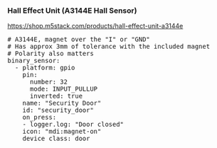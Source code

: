 ### Hall Effect Unit (A3144E Hall Sensor)

https://shop.m5stack.com/products/hall-effect-unit-a3144e

<pre>
# A3144E, magnet over the "I" or "GND"
# Has approx 3mm of tolerance with the included magnet
# Polarity also matters
binary_sensor:
  - platform: gpio
    pin:
      number: 32
      mode: INPUT_PULLUP
      inverted: true
    name: "Security Door"
    id: "security_door"
    on_press:
    - logger.log: "Door closed"
    icon: "mdi:magnet-on"
    device_class: door
</pre>
